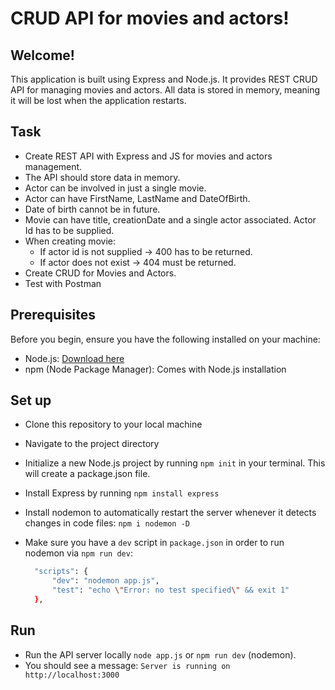 # CRUD API for movies and actors!

## Welcome!

This application is built using Express and Node.js. It provides REST CRUD API for managing movies and actors. All data is stored in memory, meaning it will be lost when the application restarts.
 
## Task

- Create REST API with Express and JS for movies and actors management.
- The API should store data in memory.
- Actor can be involved in just a single movie.
- Actor can have FirstName, LastName and DateOfBirth.
-  Date of birth cannot be in future.
-  Movie can have title, creationDate and a single actor associated. Actor Id has to be supplied.
- When creating movie:
   - If actor id is not supplied -> 400 has to be returned.
   - If actor does not exist -> 404 must be returned.
- Create CRUD for Movies and Actors.
- Test with Postman

## Prerequisites

Before you begin, ensure you have the following installed on your machine:

- Node.js: [Download here](https://nodejs.org/)
- npm (Node Package Manager): Comes with Node.js installation

## Set up

- Clone this repository to your local machine
- Navigate to the project directory
- Initialize a new Node.js project by running `npm init` in your terminal. This will create a package.json file.
- Install Express by running `npm install express`
- Install nodemon to automatically restart the server whenever it detects changes in code files: `npm i nodemon -D`
- Make sure you have a `dev` script in `package.json` in order to run nodemon via `npm run dev`:

  ```bash
    "scripts": {
        "dev": "nodemon app.js",
        "test": "echo \"Error: no test specified\" && exit 1"
    },
  ```

## Run

- Run the API server locally `node app.js` or `npm run dev` (nodemon).
- You should see a message: `Server is running on http://localhost:3000`








